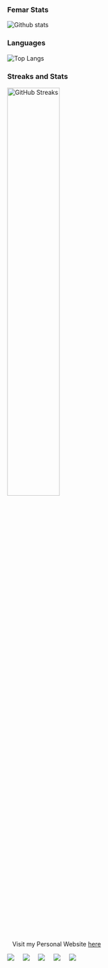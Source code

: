 
### Femar Stats
![Github stats](https://github-readme-stats.vercel.app/api?username=fescii&theme=highcontrast&show_icons=true&count_private=true)
<br>
### Languages


![Top Langs](https://github-readme-stats.vercel.app/api/top-langs/?username=fescii&langs_count=12&layout=compact&theme=aura)

<h3>Streaks and Stats</h3>
<p>
  <img src="https://github-readme-streak-stats.herokuapp.com/?user=fescii&amp;theme=nord" alt="GitHub Streaks" width="49%" />

</p>
 <br />






&nbsp;&nbsp;&nbsp;Visit my Personal Website [here](https://www.femar.co.ke/)



<p>
  <a href="mailto:isfescii@gmail.com?subject=What's%20Your%20Query?"><img src="https://img.shields.io/badge/gmail-%23D14836.svg?&style=for-the-badge&logo=gmail&logoColor=white" /></a>&nbsp;&nbsp;&nbsp;&nbsp;
  <a href="https://www.facebook.com/iamfemar"><img src="https://img.shields.io/badge/facebook-%233B5998.svg?&style=for-the-badge&logo=facebook&logoColor=white" /></a>&nbsp;&nbsp;&nbsp;&nbsp;
  <a href="https://www.instagram.com/_f.e.m.a.r/"><img src="https://img.shields.io/badge/instagram-%23dc2743.svg?&style=for-the-badge&logo=instagram&logoColor=white" /></a>&nbsp;&nbsp;&nbsp;&nbsp;
  <a href="https://www.linkedin.com/in/femar/"><img src="https://img.shields.io/badge/linkedin-%230077B5.svg?&style=for-the-badge&logo=linkedin&logoColor=white" /></a>&nbsp;&nbsp;&nbsp;&nbsp;
 <a href="https://twitter.com/femar_will"><img src="https://img.shields.io/badge/twitter-%231DA1F2.svg?&style=for-the-badge&logo=twitter&logoColor=white" /></a>
</p>
